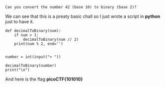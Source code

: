 ```
Can you convert the number 42 (base 10) to binary (base 2)?
```

We can see that this is a preaty basic chall so I just wrote a script in **python** just to have it.

```
def decimalToBinary(num):
    if num > 1:
        decimalToBinary(num // 2)
    print(num % 2, end='')
	

number = int(input("> "))

decimalToBinary(number)
print("\n")
```

And here is the flag **picoCTF{101010}**